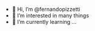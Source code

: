 - 👋 Hi, I’m @fernandopizzetti
- 👀 I’m interested in many things
- 🌱 I’m currently learning ...

<!---
fernandopizzetti/fernandopizzetti is a ✨ special ✨ repository because its `README.md` (this file) appears on your GitHub profile.
You can click the Preview link to take a look at your changes.
--->
